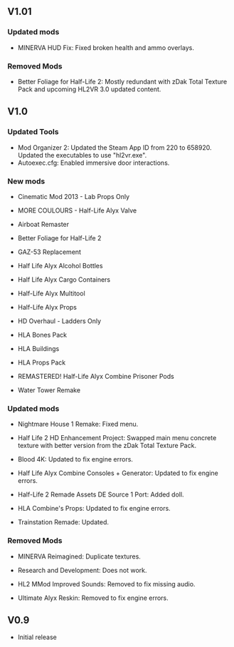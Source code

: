 ## V1.01

### Updated mods
- MINERVA HUD Fix: Fixed broken health and ammo overlays.

### Removed Mods
- Better Foliage for Half-Life 2: Mostly redundant with zDak Total Texture Pack and upcoming HL2VR 3.0 updated content.
 
## V1.0

### Updated Tools

- Mod Organizer 2: Updated the Steam App ID from 220 to 658920.  Updated the executables to use "hl2vr.exe".
- Autoexec.cfg: Enabled immersive door interactions.

### New mods

- Cinematic Mod 2013 - Lab Props Only

- MORE COULOURS - Half-Life Alyx Valve

- Airboat Remaster

- Better Foliage for Half-Life 2

- GAZ-53 Replacement

- Half Life Alyx Alcohol Bottles

- Half Life Alyx Cargo Containers

- Half-Life Alyx Multitool

- Half-Life Alyx Props

- HD Overhaul - Ladders Only

- HLA Bones Pack

- HLA Buildings

- HLA Props Pack

- REMASTERED! Half-Life Alyx Combine Prisoner Pods

- Water Tower Remake

### Updated mods

- Nightmare House 1 Remake: Fixed menu.

- Half Life 2 HD Enhancement Project: Swapped main menu concrete texture with better version from the zDak Total Texture Pack.

- Blood 4K: Updated to fix engine errors.

- Half Life Alyx Combine Consoles + Generator: Updated to fix engine errors.

- Half-Life 2 Remade Assets DE Source 1 Port: Added doll. 

- HLA Combine's Props: Updated to fix engine errors.

- Trainstation Remade: Updated.

### Removed Mods

- MINERVA Reimagined: Duplicate textures.

- Research and Development: Does not work.

- HL2 MMod Improved Sounds: Removed to fix missing audio.

- Ultimate Alyx Reskin: Removed to fix engine errors.

## V0.9

- Initial release

